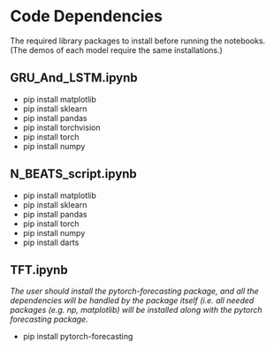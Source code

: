 # Code Dependencies 

The required library packages to install before running the notebooks.  
(The demos of each model require the same installations.)

## **GRU_And_LSTM.ipynb**
* pip install matplotlib  
* pip install sklearn  
* pip install pandas  
* pip install torchvision  
* pip install torch  
* pip install numpy  

## **N_BEATS_script.ipynb**
* pip install matplotlib
* pip install sklearn
* pip install pandas
* pip install torch
* pip install numpy
* pip install darts

## **TFT.ipynb**  
_The user should install the pytorch-forecasting package, and all the dependencies will be handled by the package itself (i.e. all needed packages (e.g. np, matplotlib) will be installed along with the pytorch forecasting package._  
* pip install pytorch-forecasting 
